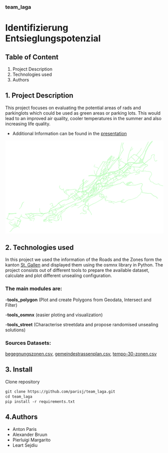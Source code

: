 ### team_laga

# Identifizierung Entsieglungspotenzial

## Table of Content
1. Project Description
2. Technologies used
3. Authors

## 1. Project Description
This project focuses on evaluating the potential areas of rads and parkinglots which could be used as green areas or parking lots.
This would lead to an improved air quality, cooler temperatures in the summer and also increasing life quality.
- Additional Information can be found in the [presentation](ODH_2022_OST_LAGA_PRES.pdf)

![](plots/streets_Plot.png "Plot potentential Streets")

## 2. Technologies used
In this project we used the information of the Roads and the Zones form the kanton [St. Gallen](https://daten.sg.ch/) and displayed
them using the osmnx library in Python. The project consists out of different tools to prepare the available dataset, calculate and plot 
different unsealing configuration. 

    
### The main modules are:
    
-**tools_polygon** (Plot and create Polygons from Geodata, Intersect and Filter)
        
-**tools_osmnx** (easier ploting and visualization)
        
-**tools_street** (Characterise streetdata and propose randomised unsealing solutions)
        
    
### Sources Datasets: 
[begegnungszonen.csv](https://daten.sg.ch/explore/dataset/begegnungszonen%40stadt-stgallen/export/?disjunctive.gebiet&dataChart=eyJxdWVyaWVzIjpbeyJjaGFydHMiOlt7InR5cGUiOiJjb2x1bW4iLCJmdW5jIjoiQ09VTlQiLCJzY2llbnRpZmljRGlzcGxheSI6dHJ1ZSwiY29sb3IiOiIjZmYwMDAwIn1dLCJ4QXhpcyI6InJlYWxpc2llcnQiLCJtYXhwb2ludHMiOiIiLCJ0aW1lc2NhbGUiOiJ5ZWFyIiwic29ydCI6IiIsImNvbmZpZyI6eyJkYXRhc2V0IjoiYmVnZWdudW5nc3pvbmVuQHN0YWR0LXN0Z2FsbGVuIiwib3B0aW9ucyI6eyJkaXNqdW5jdGl2ZS5nZWJpZXQiOnRydWV9fX1dLCJkaXNwbGF5TGVnZW5kIjp0cnVlLCJhbGlnbk1vbnRoIjp0cnVlfQ%3D%3D), 
[gemeindestrassenplan.csv](https://daten.sg.ch/explore/dataset/gemeindestrassenplan%40stadt-stgallen/export/?disjunctive.strassenkl&disjunctive.strassenna&disjunctive.strassennr), 
[tempo-30-zonen.csv](https://daten.sg.ch/explore/dataset/tempo-30-zonen%40stadt-stgallen/export/)

## 3. Install
Clone repository 
  
```
git clone https://github.com/parisj/team_laga.git
cd team_laga
pip install -r requirements.txt
```
    
    
## 4.Authors
  - Anton Paris
  - Alexander Bruun
  - Pierluigi Margarito
  - Leart Sejdiu
    
    
